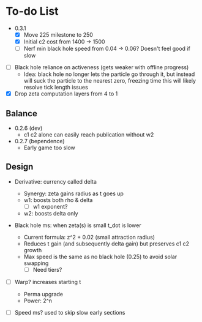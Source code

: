 # To-do List

- 0.3.1
  - [x] Move 225 milestone to 250
  - [x] Initial c2 cost from 1400 -> 1500
  - [ ] Nerf min black hole speed from 0.04 -> 0.06? Doesn't feel good if slow
- [ ] Black hole reliance on activeness (gets weaker with offline progress)
  - Idea: black hole no longer lets the particle go through it, but instead will suck the particle to the nearest zero, freezing time
  this will likely resolve tick length issues
- [x] Drop zeta computation layers from 4 to 1

## Balance

- 0.2.6 (dev)
  - c1 c2 alone can easily reach publication without w2
- 0.2.7 (bependence)
  - Early game too slow

## Design

- Derivative: currency called delta
  - Synergy: zeta gains radius as t goes up
  - w1: boosts both rho & delta
    - [ ] w1 exponent?
  - w2: boosts delta only

- Black hole ms: when zeta(s) is small t_dot is lower 
  - Current formula: z^2 + 0.02 (small attraction radius)
  - Reduces t gain (and subsequently delta gain) but preserves c1 c2 growth
  - Max speed is the same as no black hole (0.25) to avoid solar swapping
    - [ ] Need tiers?

- [ ] Warp? increases starting t
  - Perma upgrade
  - Power: 2^n

- [ ] Speed ms? used to skip slow early sections
